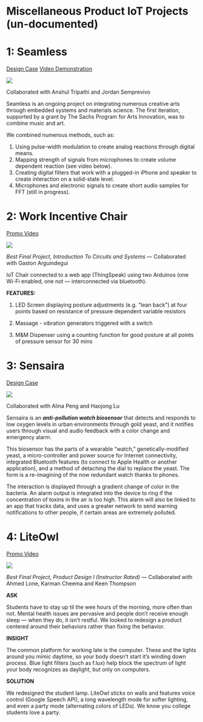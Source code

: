 # Miscellaneous Product IoT Projects (un-documented)

# 1: Seamless
[Design Case](https://www.saifkhawaja.com/seamless)
[Video Demonstration](https://youtu.be/tIBk68pGvAc)

![](https://github.com/safekhawaja/misc_IoT/blob/master/IMG_1288.jpg)

Collaborated with Anshul Tripathi and Jordan Semprevivo

Seamless is an ongoing project on integrating numerous creative arts through embedded systems and materials science. The first iteration, supported by a grant by The Sachs Program for Arts Innovation, was to combine music and art. 

We combined numerous methods, such as: 
1. Using pulse-width modulation to create analog reactions through digital means.
2. Mapping strength of signals from microphones to create volume dependent reaction (see video below). 
3. Creating digital filters that work with a plugged-in iPhone and speaker to create interaction on a solid-state level. 
4. Microphones and electronic signals to create short audio samples for FFT (still in progress).

# 2: Work Incentive Chair
[Promo Video](https://youtu.be/AwCX8rc5VsI)

![](https://github.com/safekhawaja/misc_IoT/blob/master/Screen%20Shot%202020-08-10%20at%202.22.08%20PM.png)

*Best Final Project, Introduction To Circuits and Systems* — Collaborated with Gaston Arguindegui

IoT Chair connected to a web app (ThingSpeak) using two Arduinos (one Wi-Fi enabled, one not — interconnected via bluetooth). 

**FEATURES:**

1. LED Screen displaying posture adjustments (e.g. "lean back") at four points based on resistance of pressure dependent variable resistors

2. Massage - vibration generators triggered with a switch

3. M&M Dispenser using a counting function for good posture at all points of pressure sensor for 30 mins

# 3: Sensaira
[Design Case](https://www.saifkhawaja.com/sensaira)

![](https://github.com/safekhawaja/misc_IoT/blob/master/Sensaira%2B3D%2BMockup-2.jpg)

Collaborated with Alina Peng and Haojong Lu

Sensaira is an __*anti-pollution watch biosensor*__ that detects and responds to low oxygen levels in urban environments through gold yeast, and it notifies users through visual and audio feedback with a color change and emergency alarm. 

This biosensor has the parts of a wearable “watch,” genetically-modified yeast, a micro-controller and power source for Internet connectivity, integrated Bluetooth features (to connect to Apple Health or another application), and a method of detaching the dial to replace the yeast. The form is a re-imagining of the now redundant watch thanks to phones.

The interaction is displayed through a gradient change of color in the bacteria. An alarm output is integrated into the device to ring if the concentration of toxins in the air is too high. This alarm will also be linked to an app that tracks data, and uses a greater network to send warning notifications to other people, if certain areas are extremely polluted. 

# 4: LiteOwl
[Promo Video](https://youtu.be/raqneUCBkyI)

![](https://github.com/safekhawaja/misc_IoT/blob/master/Screen%20Shot%202020-08-10%20at%202.15.22%20PM.png)

*Best Final Project, Product Design I (Instructor Rated)* — Collaborated with Ahmed Lone, Karman Cheema and Keen Thompson

**ASK**

Students have to stay up til the wee hours of the morning, more often than not. Mental health issues are pervasive and people don’t receive enough sleep — when they do, it isn’t restful. We looked to redesign a product centered around their behaviors rather than fixing the behavior.

**INSIGHT**

The common platform for working late is the computer. These and the lights around you mimic daytime, so your body doesn’t start it’s winding down process. Blue light filters (such as f.lux) help block the spectrum of light your body recognizes as daylight, but only on computers.

**SOLUTION**

We redesigned the student lamp. LiteOwl sticks on walls and features voice control (Google Speech API), a long wavelength mode for softer lighting, and even a party mode (alternating colors of LEDs). We know you college students love a party. 
